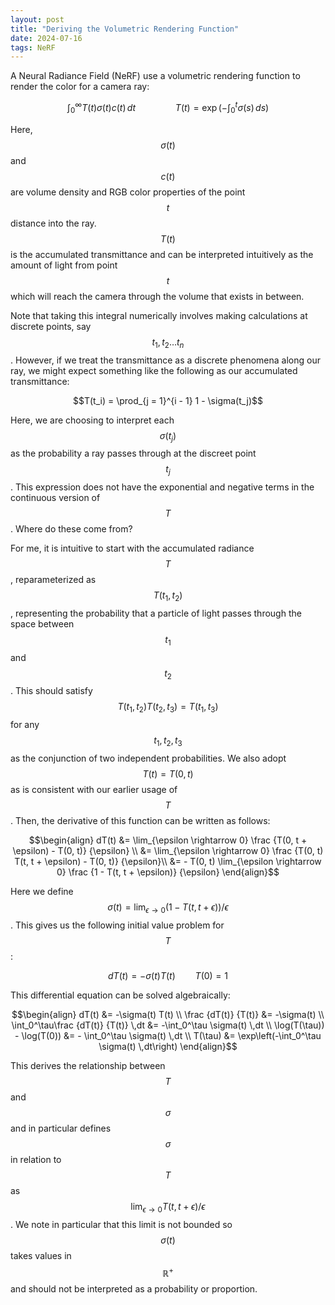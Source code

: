 ```yaml
---
layout: post
title: "Deriving the Volumetric Rendering Function"
date: 2024-07-16
tags: NeRF
---
```


A Neural Radiance Field (NeRF) use a volumetric rendering function to render the color for a camera ray:

$$\int_0^\infty T(t) \sigma(t) c(t) \,dt \qquad \qquad T(t) = \exp\left(-\int_0^t \sigma(s) \,ds\right)$$

Here, $$\sigma(t)$$ and $$c(t)$$ are volume density and RGB color properties of the point $$t$$ distance into the ray. $$T(t)$$ is the accumulated transmittance and can be interpreted intuitively as the amount of light from point $$t$$ which will reach the camera through the volume that exists in between.

Note that taking this integral numerically involves making calculations at discrete points, say $$t_1, t_2 \ldots t_n$$. However, if we treat the transmittance as a discrete phenomena along our ray, we might expect something like the following as our accumulated transmittance:

$$T(t_i) = \prod_{j = 1}^{i - 1} 1 - \sigma(t_j)$$

Here, we are choosing to interpret each $$\sigma(t_j)$$ as the probability a ray passes through at the discreet point $$t_j$$. This expression does not have the exponential and negative terms in the continuous version of $$T$$. Where do these come from?

For me, it is intuitive to start with the accumulated radiance $$T$$, reparameterized as $$T(t_1, t_2)$$, representing the probability that a particle of light passes through the space between $$t_1$$ and $$t_2$$. This should satisfy $$T(t_1, t_2) T(t_2, t_3) = T(t_1, t_3)$$ for any $$t_1, t_2, t_3$$ as the conjunction of two independent probabilities. We also adopt $$T(t) = T(0, t)$$ as is consistent with our earlier usage of $$T$$. Then, the derivative of this function can be written as follows:

$$\begin{align}
    dT(t) &= \lim_{\epsilon \rightarrow 0} \frac {T(0, t + \epsilon) - T(0, t)} {\epsilon} \\
    &= \lim_{\epsilon \rightarrow 0} \frac {T(0, t) T(t, t + \epsilon) - T(0, t)} {\epsilon}\\
    &= - T(0, t) \lim_{\epsilon \rightarrow 0} \frac {1 - T(t, t + \epsilon)} {\epsilon}
\end{align}$$

Here we define $$\sigma(t) = \lim_{\epsilon \rightarrow 0}(1 - T(t, t + \epsilon)) / \epsilon$$. This gives us the following initial value problem for $$T$$:

$$dT(t) = - \sigma(t) T(t) \qquad T(0) = 1$$

This differential equation can be solved algebraically:

$$\begin{align}
    dT(t) &= -\sigma(t) T(t) \\
    \frac {dT(t)} {T(t)} &= -\sigma(t) \\
    \int_0^\tau\frac {dT(t)} {T(t)} \,dt &= -\int_0^\tau \sigma(t) \,dt \\
    \log(T(\tau)) - \log(T(0)) &= - \int_0^\tau \sigma(t) \,dt \\
    T(\tau) &= \exp\left(-\int_0^\tau \sigma(t) \,dt\right)
\end{align}$$

This derives the relationship between $$T$$ and $$\sigma$$ and in particular defines $$\sigma$$ in relation to $$T$$ as $$\lim_{\epsilon \rightarrow 0} T(t, t + \epsilon) / \epsilon$$. We note in particular that this limit is not bounded so $$\sigma(t)$$ takes values in $$\mathbb{R}^+$$ and should not be interpreted as a probability or proportion.
